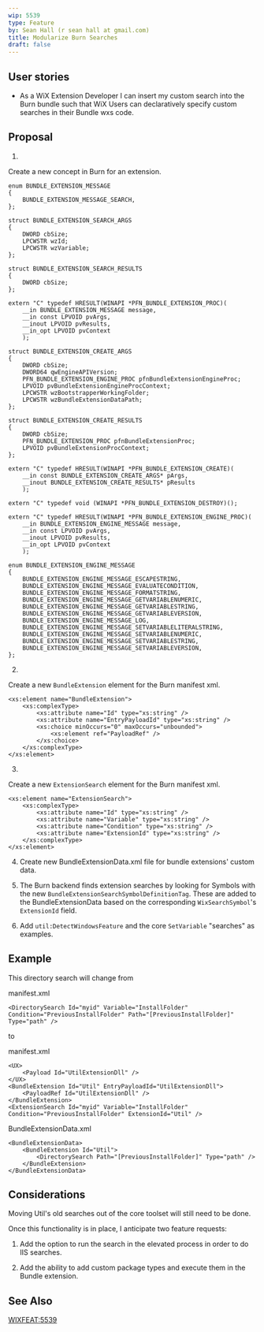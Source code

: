 ```yaml
---
wip: 5539
type: Feature
by: Sean Hall (r sean hall at gmail.com)
title: Modularize Burn Searches
draft: false
---
```


## User stories

* As a WiX Extension Developer I can insert my custom search into the Burn bundle such that WiX Users can declaratively specify custom searches in their Bundle wxs code.


## Proposal

1)
Create a new concept in Burn for an extension.

    enum BUNDLE_EXTENSION_MESSAGE
    {
        BUNDLE_EXTENSION_MESSAGE_SEARCH,
    };

    struct BUNDLE_EXTENSION_SEARCH_ARGS
    {
        DWORD cbSize;
        LPCWSTR wzId;
        LPCWSTR wzVariable;
    };

    struct BUNDLE_EXTENSION_SEARCH_RESULTS
    {
        DWORD cbSize;
    };

    extern "C" typedef HRESULT(WINAPI *PFN_BUNDLE_EXTENSION_PROC)(
        __in BUNDLE_EXTENSION_MESSAGE message,
        __in const LPVOID pvArgs,
        __inout LPVOID pvResults,
        __in_opt LPVOID pvContext
        );

    struct BUNDLE_EXTENSION_CREATE_ARGS
    {
        DWORD cbSize;
        DWORD64 qwEngineAPIVersion;
        PFN_BUNDLE_EXTENSION_ENGINE_PROC pfnBundleExtensionEngineProc;
        LPVOID pvBundleExtensionEngineProcContext;
        LPCWSTR wzBootstrapperWorkingFolder;
        LPCWSTR wzBundleExtensionDataPath;
    };

    struct BUNDLE_EXTENSION_CREATE_RESULTS
    {
        DWORD cbSize;
        PFN_BUNDLE_EXTENSION_PROC pfnBundleExtensionProc;
        LPVOID pvBundleExtensionProcContext;
    };

    extern "C" typedef HRESULT(WINAPI *PFN_BUNDLE_EXTENSION_CREATE)(
        __in const BUNDLE_EXTENSION_CREATE_ARGS* pArgs,
        __inout BUNDLE_EXTENSION_CREATE_RESULTS* pResults
        );

    extern "C" typedef void (WINAPI *PFN_BUNDLE_EXTENSION_DESTROY)();

    extern "C" typedef HRESULT(WINAPI *PFN_BUNDLE_EXTENSION_ENGINE_PROC)(
        __in BUNDLE_EXTENSION_ENGINE_MESSAGE message,
        __in const LPVOID pvArgs,
        __inout LPVOID pvResults,
        __in_opt LPVOID pvContext
        );

    enum BUNDLE_EXTENSION_ENGINE_MESSAGE
    {
        BUNDLE_EXTENSION_ENGINE_MESSAGE_ESCAPESTRING,
        BUNDLE_EXTENSION_ENGINE_MESSAGE_EVALUATECONDITION,
        BUNDLE_EXTENSION_ENGINE_MESSAGE_FORMATSTRING,
        BUNDLE_EXTENSION_ENGINE_MESSAGE_GETVARIABLENUMERIC,
        BUNDLE_EXTENSION_ENGINE_MESSAGE_GETVARIABLESTRING,
        BUNDLE_EXTENSION_ENGINE_MESSAGE_GETVARIABLEVERSION,
        BUNDLE_EXTENSION_ENGINE_MESSAGE_LOG,
        BUNDLE_EXTENSION_ENGINE_MESSAGE_SETVARIABLELITERALSTRING,
        BUNDLE_EXTENSION_ENGINE_MESSAGE_SETVARIABLENUMERIC,
        BUNDLE_EXTENSION_ENGINE_MESSAGE_SETVARIABLESTRING,
        BUNDLE_EXTENSION_ENGINE_MESSAGE_SETVARIABLEVERSION,
    };

2)
Create a new `BundleExtension` element for the Burn manifest xml.

    <xs:element name="BundleExtension">
        <xs:complexType>
            <xs:attribute name="Id" type="xs:string" />
            <xs:attribute name="EntryPayloadId" type="xs:string" />
            <xs:choice minOccurs="0" maxOccurs="unbounded">
                <xs:element ref="PayloadRef" />
            </xs:choice>
        </xs:complexType>
    </xs:element>

3)
Create a new `ExtensionSearch` element for the Burn manifest xml.

    <xs:element name="ExtensionSearch">
        <xs:complexType>
            <xs:attribute name="Id" type="xs:string" />
            <xs:attribute name="Variable" type="xs:string" />
            <xs:attribute name="Condition" type="xs:string" />
            <xs:attribute name="ExtensionId" type="xs:string" />
        </xs:complexType>
    </xs:element>

4) Create new BundleExtensionData.xml file for bundle extensions' custom data.

5) The Burn backend finds extension searches by looking for Symbols with the new `BundleExtensionSearchSymbolDefinitionTag`. These are added to the BundleExtensionData based on the corresponding `WixSearchSymbol`'s `ExtensionId` field.

6) Add `util:DetectWindowsFeature` and the core `SetVariable` "searches" as examples.

## Example

This directory search will change from

manifest.xml

    <DirectorySearch Id="myid" Variable="InstallFolder" Condition="PreviousInstallFolder" Path="[PreviousInstallFolder]" Type="path" />

to

manifest.xml

    <UX>
        <Payload Id="UtilExtensionDll" />
    </UX>
    <BundleExtension Id="Util" EntryPayloadId="UtilExtensionDll">
        <PayloadRef Id="UtilExtensionDll" />
    </BundleExtension>
    <ExtensionSearch Id="myid" Variable="InstallFolder" Condition="PreviousInstallFolder" ExtensionId="Util" />

BundleExtensionData.xml

    <BundleExtensionData>
        <BundleExtension Id="Util">
            <DirectorySearch Path="[PreviousInstallFolder]" Type="path" />
        </BundleExtension>
    </BundleExtensionData>

## Considerations

Moving Util's old searches out of the core toolset will still need to be done.

Once this functionality is in place, I anticipate two feature requests:

1) Add the option to run the search in the elevated process in order to do IIS searches.

2) Add the ability to add custom package types and execute them in the Bundle extension.

## See Also

[WIXFEAT:5539](https://github.com/wixtoolset/issues/issues/5539)
